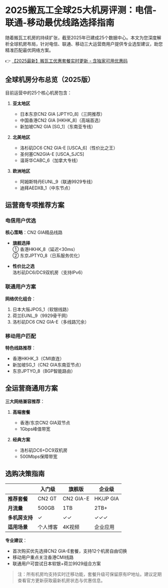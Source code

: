 # 2025搬瓦工全球25大机房评测：电信-联通-移动最优线路选择指南

随着搬瓦工机房的持续扩张，截至2025年已建成25个数据中心。本文为您深度解析全球机房布局，针对电信、联通、移动三大运营商用户提供专业选型建议，助您精准匹配最优网络方案。

👉 [【2025最新】搬瓦工优惠套餐实时更新 - 含独家可用优惠码](https://bit.ly/banwagon)

## 全球机房分布总览（2025版）
目前运营中的25个核心机房包含：
1. **亚太地区**  
   - 日本东京CN2 GIA [JPTYO_8]（三网推荐）
   - 中国香港CN2 GIA [HKHK_8]（高端首选）
   - 新加坡CN2 GIA [SG_1]（东南亚专线）

2. **北美地区**  
   - 洛杉矶DC6 CN2 GIA-E [USCA_6]（性价比之王）
   - 圣何塞CN2GIA-E [USCA_SJC5]
   - 温哥华CABC_6（加拿大专线）

3. **欧洲地区**  
   - 阿姆斯特丹EUNL_9（联通9929专线）
   - 迪拜AEDXB_1（中东节点）

## 运营商专项推荐方案
### 电信用户优选
**核心策略**：CN2 GIA精品线路
- **旗舰选择**  
  ① 香港HKHK_8（延迟<30ms）  
  ② 东京JPTYO_8（日系服务优化）
  
- **性价比之选**  
  洛杉矶DC6/DC9双机房（支持IPv6）

### 联通用户方案
**网络优化组合**：
1. 日本大阪JPOS_1（软银线路）
2. 荷兰EUNL_9（9929骨干网）
3. 洛杉矶DC6 CN2 GIA-E（多线路冗余）

### 移动用户匹配
**特色线路推荐**：
- 香港HKHK_3（CMI直连）
- 新加坡SG_1（CN2 GIA东南亚节点）
- 东京JPTYO_8（BGP智能路由）

## 全运营商通用方案
**三大网络兼容推荐**：
1. **高端套餐**  
   - 香港/东京CN2 GIA双节点
   - 1Gbps峰值带宽

2. **经典方案**  
   - 洛杉矶DC6+DC9双机房
   - 500Mbps保障带宽

## 选购决策指南
|| 入门级 | 旗舰版 | 企业级 |
|---|---|---|---|
|**推荐套餐**|CN2 GT|CN2 GIA-E|HK/JP GIA|
|**月流量**|500GB|1TB|2TB+|
|**多机房支持**|✓|✓✓|✓✓✓|
|**适用场景**|个人博客|4K视频|企业应用|

**专业建议**：
- 首次购买优先选择CN2 GIA-E套餐，支持12个机房自由切换
- 移动用户重点关注香港CMI线路
- 联通用户可尝试日本软银+荷兰9929组合方案

> 注：所有机房均支持实时迁移功能，套餐升级可保留原有IP地址。建议定期查看官方更新获取最新机房状态与优惠信息。